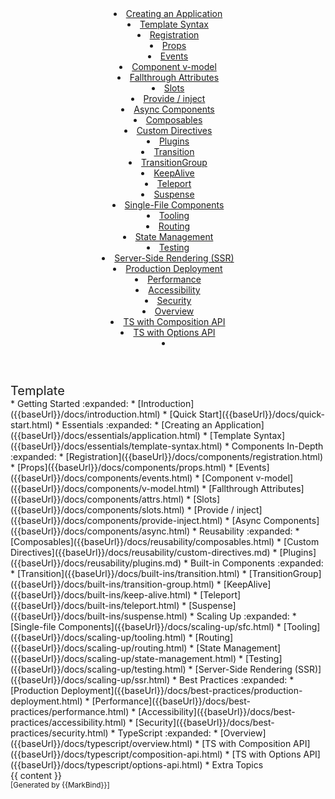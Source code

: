 <head-bottom>
  <link rel="stylesheet" href="{{baseUrl}}/stylesheets/main.css">
</head-bottom>

<header sticky>
  <navbar type="dark">
    <!-- <a slot="brand" href="{{baseUrl}}/index.html" title="Home" class="navbar-brand">Your Logo</a> -->
    <dropdown header="Essentials" class="nav-link">
      <li><a href="{{baseUrl}}/docs/essentials/application.html" class="dropdown-item">Creating an Application</a></li>
      <li><a href="{{baseUrl}}/docs/essentials/template-syntax.html" class="dropdown-item">Template Syntax</a></li>
    </dropdown>
    <dropdown header="Components In-Depth" class="nav-link">
      <li><a href="{{baseUrl}}/docs/components/registration.html" class="dropdown-item">Registration</a></li>
      <li><a href="{{baseUrl}}/docs/components/props.html" class="dropdown-item">Props</a></li>
      <li><a href="{{baseUrl}}/docs/components/events.html" class="dropdown-item">Events</a></li>
      <li><a href="{{baseUrl}}/docs/components/v-model.html" class="dropdown-item">Component v-model</a></li>
      <li><a href="{{baseUrl}}/docs/components/attrs.html" class="dropdown-item">Fallthrough Attributes</a></li>
      <li><a href="{{baseUrl}}/docs/components/slots.html" class="dropdown-item">Slots</a></li>
      <li><a href="{{baseUrl}}/docs/components/provide-inject.html" class="dropdown-item">Provide / inject</a></li>
      <li><a href="{{baseUrl}}/docs/components/async.html" class="dropdown-item">Async Components</a></li>
    </dropdown>
    <dropdown header="Reusability" class="nav-link">
      <li><a href="{{baseUrl}}/docs/reusability/composables.html" class="dropdown-item">Composables</a></li>
      <li><a href="{{baseUrl}}/docs/reusability/custom-directives.html" class="dropdown-item">Custom Directives</a></li>
      <li><a href="{{baseUrl}}/docs/reusability/plugins.html" class="dropdown-item">Plugins</a></li>
    </dropdown>
    <dropdown header="Built-in Components" class="nav-link">
      <li><a href="{{baseUrl}}/docs/built-ins/transition.html" class="dropdown-item">Transition</a></li>
      <li><a href="{{baseUrl}}/docs/built-ins/transition-group.html" class="dropdown-item">TransitionGroup</a></li>
      <li><a href="{{baseUrl}}/docs/built-ins/keep-alive.html" class="dropdown-item">KeepAlive</a></li>
      <li><a href="{{baseUrl}}/docs/built-ins/teleport.html" class="dropdown-item">Teleport</a></li>
      <li><a href="{{baseUrl}}/docs/built-ins/suspense.html" class="dropdown-item">Suspense</a></li>
    </dropdown>
    <dropdown header="Scaling Up" class="nav-link">
      <li><a href="{{baseUrl}}/docs/scaling-up/sfc.html" class="dropdown-item">Single-File Components</a></li>
      <li><a href="{{baseUrl}}/docs/scaling-up/tooling.html" class="dropdown-item">Tooling</a></li>
      <li><a href="{{baseUrl}}/docs/scaling-up/routing.html" class="dropdown-item">Routing</a></li>
      <li><a href="{{baseUrl}}/docs/scaling-up/state-management.html" class="dropdown-item">State Management</a></li>
      <li><a href="{{baseUrl}}/docs/scaling-up/testing.html" class="dropdown-item">Testing</a></li>
      <li><a href="{{baseUrl}}/docs/scaling-up/ssr.html" class="dropdown-item">Server-Side Rendering (SSR)</a></li>
    </dropdown>
    <dropdown header="Best practises" class="nav-link">
      <li><a href="{{baseUrl}}/docs/best-practices/production-deployment.html" class="dropdown-item">Production Deployment</a></li>
      <li><a href="{{baseUrl}}/docs/best-practices/performance.html" class="dropdown-item">Performance</a></li>
      <li><a href="{{baseUrl}}/docs/best-practices/accessibility.html" class="dropdown-item">Accessibility</a></li>
      <li><a href="{{baseUrl}}/docs/best-practices/security.html" class="dropdown-item">Security</a></li>
    </dropdown>
    <dropdown header="TypeScript" class="nav-link">
      <li><a href="{{baseUrl}}/docs/typescript/overview.html" class="dropdown-item">Overview</a></li>
      <li><a href="{{baseUrl}}/docs/typescript/composition-api.html" class="dropdown-item">TS with Composition API</a></li>
      <li><a href="{{baseUrl}}/docs/typescript/options-api.html" class="dropdown-item">TS with Options API</a></li>
    </dropdown>
    <li slot="right">
      <form class="navbar-form">
        <searchbar :data="searchData" placeholder="Search" :on-hit="searchCallback" menu-align-right></searchbar>
      </form>
    </li>
  </navbar>
</header>

<div id="flex-body">
  <nav id="site-nav">
    <div class="site-nav-top">
      <div class="fw-bold mb-2" style="font-size: 1.25rem;">Template</div>
    </div>
    <div class="nav-component slim-scroll">
      <site-nav>
<!-- * [Home :house:]({{ baseUrl }}/index.html) -->
* Getting Started :expanded:
  * [Introduction]({{baseUrl}}/docs/introduction.html)
  * [Quick Start]({{baseUrl}}/docs/quick-start.html)
* Essentials :expanded:
  * [Creating an Application]({{baseUrl}}/docs/essentials/application.html)
  * [Template Syntax]({{baseUrl}}/docs/essentials/template-syntax.html)
* Components In-Depth :expanded:
  * [Registration]({{baseUrl}}/docs/components/registration.html)
  * [Props]({{baseUrl}}/docs/components/props.html)
  * [Events]({{baseUrl}}/docs/components/events.html)
  * [Component v-model]({{baseUrl}}/docs/components/v-model.html)
  * [Fallthrough Attributes]({{baseUrl}}/docs/components/attrs.html)
  * [Slots]({{baseUrl}}/docs/components/slots.html)
  * [Provide / inject]({{baseUrl}}/docs/components/provide-inject.html)
  * [Async Components]({{baseUrl}}/docs/components/async.html)
* Reusability :expanded:
  * [Composables]({{baseUrl}}/docs/reusability/composables.html)
  * [Custom Directives]({{baseUrl}}/docs/reusability/custom-directives.md)
  * [Plugins]({{baseUrl}}/docs/reusability/plugins.md)
* Built-in Components :expanded:
  * [Transition]({{baseUrl}}/docs/built-ins/transition.html)
  * [TransitionGroup]({{baseUrl}}/docs/built-ins/transition-group.html)
  * [KeepAlive]({{baseUrl}}/docs/built-ins/keep-alive.html)
  * [Teleport]({{baseUrl}}/docs/built-ins/teleport.html)
  * [Suspense]({{baseUrl}}/docs/built-ins/suspense.html)
* Scaling Up :expanded:
  * [Single-file Components]({{baseUrl}}/docs/scaling-up/sfc.html)
  * [Tooling]({{baseUrl}}/docs/scaling-up/tooling.html)
  * [Routing]({{baseUrl}}/docs/scaling-up/routing.html)
  * [State Management]({{baseUrl}}/docs/scaling-up/state-management.html)
  * [Testing]({{baseUrl}}/docs/scaling-up/testing.html)
  * [Server-Side Rendering (SSR)]({{baseUrl}}/docs/scaling-up/ssr.html)
* Best Practices :expanded:
  * [Production Deployment]({{baseUrl}}/docs/best-practices/production-deployment.html)
  * [Performance]({{baseUrl}}/docs/best-practices/performance.html)
  * [Accessibility]({{baseUrl}}/docs/best-practices/accessibility.html)
  * [Security]({{baseUrl}}/docs/best-practices/security.html)
* TypeScript :expanded:
  * [Overview]({{baseUrl}}/docs/typescript/overview.html)
  * [TS with Composition API]({{baseUrl}}/docs/typescript/composition-api.html)
  * [TS with Options API]({{baseUrl}}/docs/typescript/options-api.html)
* Extra Topics
      </site-nav>
    </div>
  </nav>
  <div id="content-wrapper">
    {{ content }}
  </div>
  <nav id="page-nav">
    <div class="nav-component slim-scroll">
      <page-nav />
    </div>
  </nav>
</div>

<footer>
  <!-- Support MarkBind by including a link to us on your landing page! -->
  <div class="text-center">
    <small>[Generated by {{MarkBind}}]</small>
  </div>
</footer>
